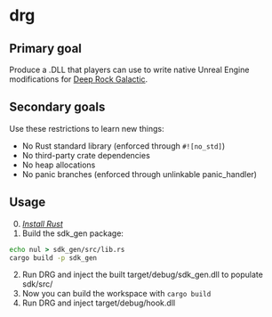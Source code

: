 # drg

## Primary goal
Produce a .DLL that players can use to write native Unreal Engine modifications for [Deep Rock Galactic](https://www.deeprockgalactic.com/).

## Secondary goals
Use these restrictions to learn new things:
* No Rust standard library (enforced through `#![no_std]`)
* No third-party crate dependencies
* No heap allocations
* No panic branches (enforced through unlinkable panic_handler)

## Usage
0. <i>[Install Rust](https://www.rust-lang.org/tools/install)</i>
1. Build the sdk_gen package:
```cmd
echo nul > sdk_gen/src/lib.rs
cargo build -p sdk_gen
```
2. Run DRG and inject the built target/debug/sdk_gen.dll to populate sdk/src/
3. Now you can build the workspace with `cargo build`
4. Run DRG and inject target/debug/hook.dll
